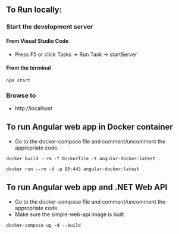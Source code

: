 ## To Run locally:
### Start the development server
#### From Visual Studio Code
- Press F5 or click Tasks -> Run Task -> startServer
#### From the terminal
```
npm start
```
### Browse to
- http://localhost

## To run Angular web app in Docker container
- Go to the docker-compose file and comment/uncomment the appropriate code.
```
docker build --rm -f Dockerfile -t angular-docker:latest .

docker run --rm -d -p 80:443 angular-docker:latest
```

## To run Angular web app and .NET Web API
- Go to the docker-compose file and comment/uncomment the appropriate code.
- Make sure the simple-web-api image is built
```
docker-compose up -d --build
```